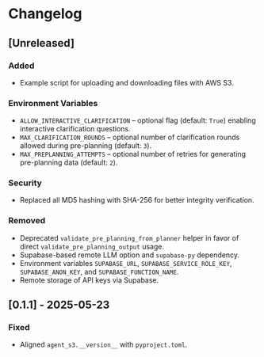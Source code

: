 <!--
File: CHANGELOG.md
Description: Release notes for Agent-S3.
-->

# Changelog

## [Unreleased]
### Added
 - Example script for uploading and downloading files with AWS S3.

### Environment Variables
- `ALLOW_INTERACTIVE_CLARIFICATION` – optional flag (default: `True`) enabling interactive clarification questions.
- `MAX_CLARIFICATION_ROUNDS` – optional number of clarification rounds allowed during pre-planning (default: `3`).
- `MAX_PREPLANNING_ATTEMPTS` – optional number of retries for generating pre-planning data (default: `2`).

### Security
 - Replaced all MD5 hashing with SHA-256 for better integrity verification.

### Removed
 - Deprecated `validate_pre_planning_from_planner` helper in favor of direct
  `validate_pre_planning_output` usage.
 - Supabase-based remote LLM option and `supabase-py` dependency.
 - Environment variables `SUPABASE_URL`, `SUPABASE_SERVICE_ROLE_KEY`,
   `SUPABASE_ANON_KEY`, and `SUPABASE_FUNCTION_NAME`.
 - Remote storage of API keys via Supabase.

## [0.1.1] - 2025-05-23
### Fixed
- Aligned `agent_s3.__version__` with `pyproject.toml`.
